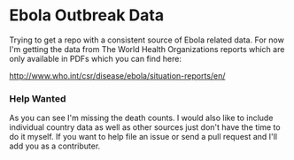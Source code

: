 # Ebola Outbreak Data

Trying to get a repo with a consistent source of Ebola related data. For now I'm getting the data from The World Health Organizations reports which are only available in PDFs which you can find here:

http://www.who.int/csr/disease/ebola/situation-reports/en/

### Help Wanted

As you can see I'm missing the death counts. I would also like to include individual country data as well as other sources just don't have the time to do it myself. If you want to help file an issue or send a pull request and I'll add you as a contributer. 
